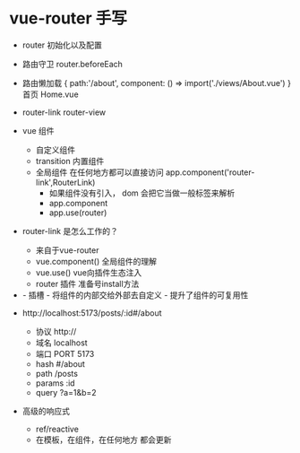 # vue-router 手写

- router 初始化以及配置
- 路由守卫 
    router.beforeEach
- 路由懒加载
    {
        path:'/about',
        component: () => import('./views/About.vue')
    }
    首页 Home.vue
- router-link router-view
- vue 组件
    - 自定义组件
    - transition 内置组件
    - 全局组件 在任何地方都可以直接访问
        app.component('router-link',RouterLink)
        - 如果组件没有引入， dom 会把它当做一般标签来解析
        - app.component 
        - app.use(router)

- router-link 是怎么工作的？
    - 来自于vue-router
    - vue.component() 全局组件的理解
    - vue.use() vue向插件生态注入
    - router 插件 准备号install方法
- <slot />
    - 插槽
    - 将组件的内部交给外部去自定义
    - 提升了组件的可复用性
- http://localhost:5173/posts/:id#/about
    - 协议 http://
    - 域名  localhost
    - 端口 PORT 5173
    - hash #/about 
    - path /posts
    - params :id
    - query ?a=1&b=2
- 高级的响应式
    - ref/reactive
    - 在模板，在组件，在任何地方 都会更新